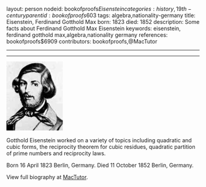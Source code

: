 layout: person
nodeid: bookofproofs$Eisenstein
categories: history,19th-century
parentid: bookofproofs$603
tags: algebra,nationality-germany
title: Eisenstein, Ferdinand Gotthold Max
born: 1823
died: 1852
description: Some facts about Ferdinand Gotthold Max Eisenstein
keywords: eisenstein, ferdinand gotthold max,algebra,nationality germany
references: bookofproofs$6909
contributors: bookofproofs,@MacTutor

---


---

![Eisenstein.jpg](https://github.com/bookofproofs/bookofproofs.github.io/blob/main/_sources/_assets/images/portraits/Eisenstein.jpg?raw=true)

Gotthold Eisenstein worked on a variety of topics including quadratic and cubic forms, the reciprocity theorem for cubic residues, quadratic partition of prime numbers and reciprocity laws.

Born 16 April 1823 Berlin, Germany. Died 11 October 1852 Berlin, Germany.


View full biography at [MacTutor](https://mathshistory.st-andrews.ac.uk/Biographies/Eisenstein/).